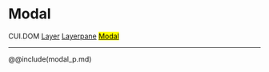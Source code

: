 # Modal
<span class="inheritance">CUI.DOM
<a href="#Documentation/elements/layer">Layer</a>
<a href="#Documentation/elements/layerpane">Layerpane</a>
<a href="#Documentation/elements/modal"><mark>Modal</mark></a>
</span>
***


@@include(modal_p.md)